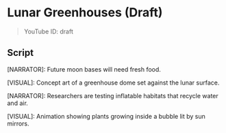 # Lunar Greenhouses (Draft)
> YouTube ID: draft

## Script

[NARRATOR]: Future moon bases will need fresh food.

[VISUAL]: Concept art of a greenhouse dome set against the lunar surface.

[NARRATOR]: Researchers are testing inflatable habitats that recycle water and air.

[VISUAL]: Animation showing plants growing inside a bubble lit by sun mirrors.
